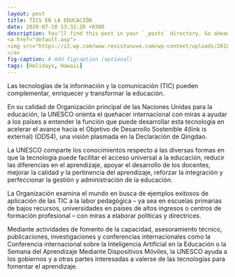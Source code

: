 ```yaml
---
layout: post
title: TICS EN LA EDUCACIÓN
date: 2020-07-10 13:32:20 +0300
description: You'll find this post in your `_posts` directory. Go ahead and edit it and re-build the site to see your changes. # Add post description (optional)
<a href="default.asp">
<img src="https://i2.wp.com/www.revistanuve.com/wp-content/uploads/2018/09/TICS-Principal.jpg?fit=1170%2C774&ssl=1&is-pending-load=1" alt="HTML tutorial" style="width:150px;height:100px;">
</a>
fig-caption: # Add figcaption (optional)
tags: [Holidays, Hawaii]
---
```


Las tecnologías de la información y la comunicación (TIC) pueden complementar, enriquecer y transformar la educación.

En su calidad de Organización principal de las Naciones Unidas para la educación, la UNESCO orienta el quehacer internacional con miras a ayudar a los países a entender la función que puede desarrollar esta tecnología en acelerar el avance hacia el Objetivo de Desarrollo Sostenible 4(link is external) (ODS4), una visión plasmada en la Declaración de Qingdao.

La UNESCO comparte los conocimientos respecto a las diversas formas en que la tecnología puede facilitar el acceso universal a la educación, reducir las diferencias en el aprendizaje, apoyar el desarrollo de los docentes, mejorar la calidad y la pertinencia del aprendizaje, reforzar la integración y perfeccionar la gestión y administración de la educación.

La Organización examina el mundo en busca de ejemplos exitosos de aplicación de las TIC a la labor pedagógica – ya sea en escuelas primarias de bajos recursos, universidades en países de altos ingresos o centros de formación profesional – con miras a elaborar políticas y directrices.

Mediante actividades de fomento de la capacidad, asesoramiento técnico, publicaciones, investigaciones y conferencias internacionales como la Conferencia internacional sobre la Inteligencia Artificial en la Educación o la Semana del Aprendizaje Mediante Dispositivos Móviles, la UNESCO ayuda a los gobiernos y a otras partes interesadas a valerse de las tecnologías para fomentar el aprendizaje.
